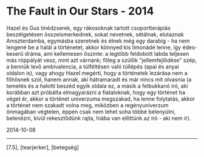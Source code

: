 # The Fault in Our Stars - 2014

Hazel és Gus tinédzserek, egy rákosoknak tartott csoportterápiás beszélgetésen összeismerkednek, sokat nevetnek, sétálnak, elutaznak Amszterdamba, egymásba szeretnek és élnek még egy darabig - ha nem lengené be a halál a történetet, akkor könnyed kis limonádé lenne, így édes-keserű dráma, ami kellemesen őszinte: a legtöbb feldobott labda teljesen más röppályát vesz, mint azt várnánk; főleg a szülők "jellemfejlődése" szép, a bennük levő ambivalencia, a túlféltésen való túllépés (apai és anyai oldalon is), vagy ahogy Hazel megérti, hogy a történetek lezárása nem a főhősnek szól, hanem annak, aki hátramaradt és már nincs mit olvasnia (a temetés és a halotti beszéd egyik oldala ez, a másik a felbukkanó író, aki korábban azt próbálta elmagyarázni a fiataloknak, hogy egy történet ha véget ér, akkor a történet univerzuma megszakad, ha lenne folytatás, akkor a történet nem szakadt volna meg, miközben a regényuniverzum önmagában végtelen, éppen csak nem lehet soha többé belenyúlni, belenézni, kívül rekesztődünk rajta, hiába van előttünk az író - aki nem ír).

2014-10-08 

----

[7.5], [tearjerker], [betegség]
